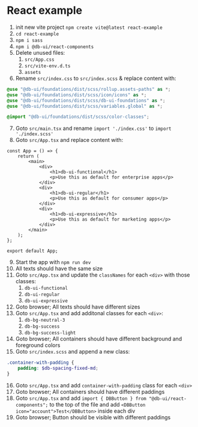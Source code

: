 # React example

1. init new vite project `npm create vite@latest react-example`
2. `cd react-example`
3. `npm i sass`
4. `npm i @db-ui/react-components`
5. Delete unused files:
    1. `src/App.css`
    2. `src/vite-env.d.ts`
    3. `assets`
6. Rename `src/index.css` to `src/index.scss` & replace content with:

```scss
@use "@db-ui/foundations/dist/scss/rollup.assets-paths" as *;
@use "@db-ui/foundations/dist/scss/icon/icons" as *;
@use "@db-ui/foundations/dist/scss/db-ui-foundations" as *;
@use "@db-ui/foundations/dist/scss/variables.global" as *;

@import "@db-ui/foundations/dist/scss/color-classes";
```

7. Goto `src/main.tsx` and rename `import './index.css'` to `import './index.scss'`
8. Goto `src/App.tsx` and replace content with:

```tsx
const App = () => {
	return (
		<main>
			<div>
				<h1>db-ui-functional</h1>
				<p>Use this as default for enterprise apps</p>
			</div>
			<div>
				<h1>db-ui-regular</h1>
				<p>Use this as default for consumer apps</p>
			</div>
			<div>
				<h1>db-ui-expressive</h1>
				<p>Use this as default for marketing apps</p>
			</div>
		</main>
	);
};

export default App;
```

9. Start the app with `npm run dev`
10. All texts should have the same size
11. Goto `src/App.tsx` and update the `classNames` for each `<div>` with those classes:
    1. `db-ui-functional`
    2. `db-ui-regular`
    3. `db-ui-expressive`
12. Goto browser; All texts should have different sizes
13. Goto `src/App.tsx` and add additonal classes for each `<div>`:
    1. `db-bg-neutral-3`
    2. `db-bg-success`
    3. `db-bg-success-light`
14. Goto browser; All containers should have different background and foreground colors
15. Goto `src/index.scss` and append a new class:

```scss
.container-with-padding {
	padding: $db-spacing-fixed-md;
}
```

16. Goto `src/App.tsx` and add `container-with-padding` class for each `<div>`
17. Goto browser; All containers should have different paddings
18. Goto `src/App.tsx` and add `import { DBButton } from "@db-ui/react-components";` to the top of the file and add `<DBButton icon="account">Test</DBButton>` inside each div
19. Goto browser; Button should be visible with different paddings
